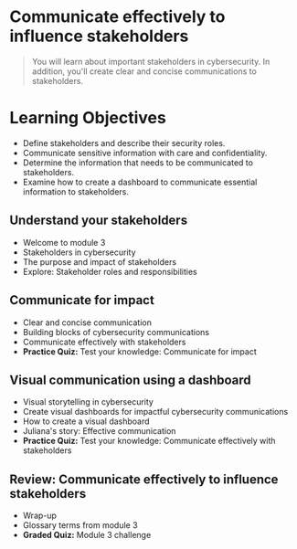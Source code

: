 # Communicate effectively to influence stakeholders
> You will learn about important stakeholders in cybersecurity. In addition, you'll create clear and concise communications to stakeholders.
# Learning Objectives
- Define stakeholders and describe their security roles.
- Communicate sensitive information with care and confidentiality.
- Determine the information that needs to be communicated to stakeholders.
- Examine how to create a dashboard to communicate essential information to stakeholders.
## Understand your stakeholders
- Welcome to module 3
- Stakeholders in cybersecurity
- The purpose and impact of stakeholders
- Explore: Stakeholder roles and responsibilities
## Communicate for impact
- Clear and concise communication
- Building blocks of cybersecurity communications
- Communicate effectively with stakeholders
- **Practice Quiz:** Test your knowledge: Communicate for impact
## Visual communication using a dashboard
- Visual storytelling in cybersecurity
- Create visual dashboards for impactful cybersecurity communications
- How to create a visual dashboard
- Juliana's story: Effective communication
- **Practice Quiz:** Test your knowledge: Communicate effectively with stakeholders
## Review: Communicate effectively to influence stakeholders
- Wrap-up
- Glossary terms from module 3
- **Graded Quiz:** Module 3 challenge

